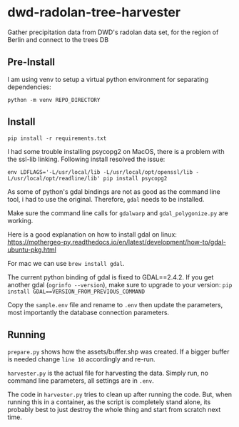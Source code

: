 # dwd-radolan-tree-harvester
Gather precipitation data from DWD's radolan data set, for the region of Berlin and connect to the trees DB

## Pre-Install

I am using venv to setup a virtual python environment for separating dependencies:
```
python -m venv REPO_DIRECTORY
```

## Install
```
pip install -r requirements.txt
```

I had some trouble installing psycopg2 on MacOS, there is a problem with the ssl-lib linking. Following install resolved the issue:

```
env LDFLAGS='-L/usr/local/lib -L/usr/local/opt/openssl/lib -L/usr/local/opt/readline/lib' pip install psycopg2
```

As some of python's gdal bindings are not as good as the command line tool, i had to use the original. Therefore, `gdal` needs to be installed.

Make sure the command line calls for `gdalwarp` and `gdal_polygonize.py` are working.

Here is a good explanation on how to install gdal on linux: https://mothergeo-py.readthedocs.io/en/latest/development/how-to/gdal-ubuntu-pkg.html

For mac we can use `brew install gdal`.

The current python binding of gdal is fixed to GDAL==2.4.2. If you get another gdal (`ogrinfo --version`), make sure to upgrade to your version: `pip install GDAL==VERSION_FROM_PREVIOUS_COMMAND`

Copy the `sample.env` file and rename to `.env` then update the parameters, most importantly the database connection parameters.

## Running

`prepare.py` shows how the assets/buffer.shp was created. If a bigger buffer is needed change `line 10` accordingly and re-run.

`harvester.py` is the actual file for harvesting the data. Simply run, no command line parameters, all settings are in `.env`.

The code in `harvester.py` tries to clean up after running the code. But, when running this in a container, as the script is completely stand alone, its probably best to just destroy the whole thing and start from scratch next time.